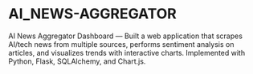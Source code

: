 # AI_NEWS-AGGREGATOR
AI News Aggregator Dashboard — Built a web application that scrapes AI/tech news from multiple sources, performs sentiment analysis on articles, and visualizes trends with interactive charts. Implemented with Python, Flask, SQLAlchemy, and Chart.js.

